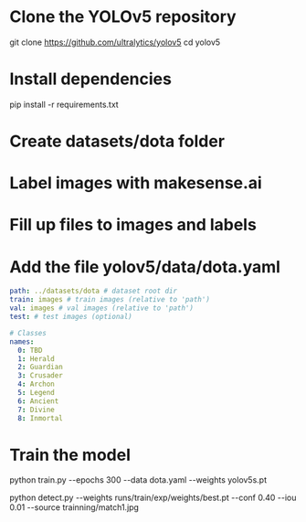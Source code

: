# Clone the YOLOv5 repository
git clone https://github.com/ultralytics/yolov5
cd yolov5

# Install dependencies
pip install -r requirements.txt

# Create datasets/dota folder

<!-- 
Create folder structure
parent
├── yolov5
└── datasets
    └── dota  ← put here the images and labels 
        └── images  
        └── labels
-->

# Label images with makesense.ai

# Fill up files to images and labels

# Add the file yolov5/data/dota.yaml

```yaml
path: ../datasets/dota # dataset root dir
train: images # train images (relative to 'path')
val: images # val images (relative to 'path')
test: # test images (optional)

# Classes
names:
  0: TBD
  1: Herald
  2: Guardian
  3: Crusader
  4: Archon
  5: Legend
  6: Ancient
  7: Divine
  8: Inmortal

```

# Train the model

python train.py --epochs 300 --data dota.yaml --weights yolov5s.pt

python detect.py --weights runs/train/exp/weights/best.pt --conf 0.40 --iou 0.01 --source trainning/match1.jpg